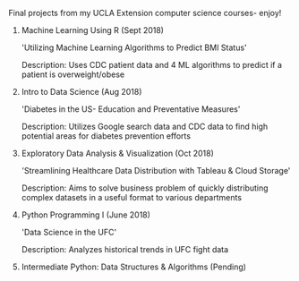 Final projects from my UCLA Extension computer science courses- enjoy!

1) Machine Learning Using R (Sept 2018)

	'Utilizing Machine Learning Algorithms to Predict BMI Status'
	
	Description: Uses CDC patient data and 4 ML algorithms to predict if a patient is overweight/obese
    
2) Intro to Data Science (Aug 2018)

	'Diabetes in the US- Education and Preventative Measures'
	
	Description: Utilizes Google search data and CDC data to find high potential areas for diabetes prevention efforts
	
3) Exploratory Data Analysis & Visualization (Oct 2018) 

	'Streamlining Healthcare Data Distribution with Tableau & Cloud Storage'
	
	Description:  Aims to solve business problem of quickly distributing complex datasets in a useful format to various departments

4) Python Programming I (June 2018)

	'Data Science in the UFC'
	
	Description: Analyzes historical trends in UFC fight data
	
5) Intermediate Python: Data Structures & Algorithms (Pending)

